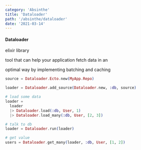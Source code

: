 ```yaml
---
category: 'Absinthe'
title: 'Dataloader'
path: '/absinthe/dataloader'
date: '2021-03-14'
---
```


#### Dataloader

elixir library

tool that can help your application fetch data in an

optimal way by implementing batching and caching

```elixir
source = Dataloader.Ecto.new(MyApp.Repo)

loader = Dataloader.add_source(Dataloader.new, :db, source)

# load some data
loader =
  loader
  |> Dataloader.load(:db, User, 1)
  |> Dataloader.load_many(:db, User, [2, 3])

# talk to db
loader = Dataloader.run(loader)

# get value
users = Dataloader.get_many(loader, :db, User, [1, 2])
```
